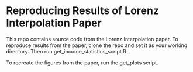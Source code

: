 # Reproducing Results of Lorenz Interpolation Paper

This repo contains source code from the Lorenz Interpolation paper. To reproduce results from the paper, clone the repo and set it as your working directory. Then run get_income_statistics_script.R.

To recreate the figures from the paper, run the get_plots script.
